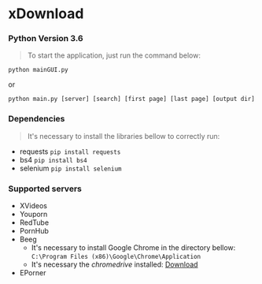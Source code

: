 # xDownload
### Python Version 3.6
>To start the application, just run the command below:

`python mainGUI.py` 

or

`python main.py [server] [search] [first page] [last page] [output dir]`

### Dependencies
>It's necessary to install the libraries bellow to correctly run:

- requests `pip install requests`
- bs4 `pip install bs4`
- selenium `pip install selenium`

### Supported servers
- XVideos
- Youporn
- RedTube
- PornHub
- Beeg
    - It's necessary to install Google Chrome in the directory bellow:
      <br>`C:\Program Files (x86)\Google\Chrome\Application`
    - It's necessary the _chromedrive_ installed: [Download](http://chromedriver.chromium.org/downloads)
- EPorner